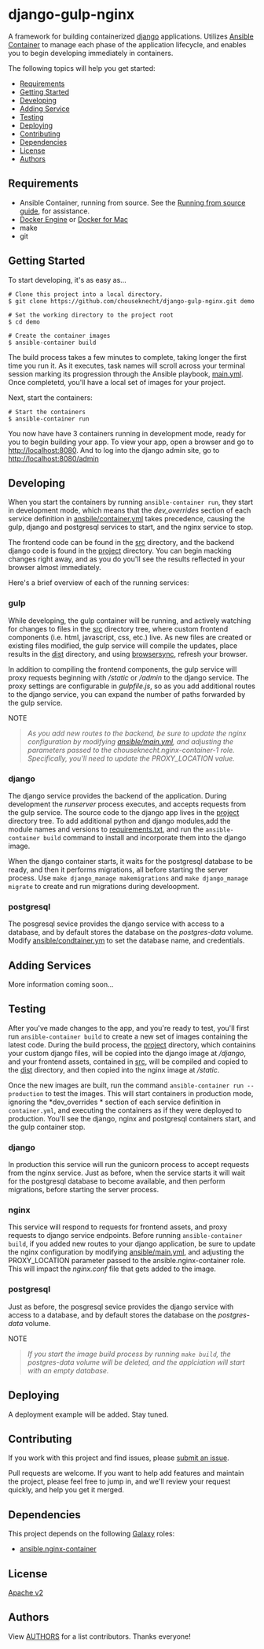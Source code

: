 # django-gulp-nginx

A framework for building containerized [django](https://www.djangoproject.com/) applications. Utilizes [Ansible Container](https://github.com/ansible/ansible-container) to manage each phase of the application lifecycle, and enables you to begin developing immediately in containers.

The following topics will help you get started: 

- [Requirements](#requirements)
- [Getting Started](#getting-started)
- [Developing](#developing)
- [Adding Service](#adding)
- [Testing](#testing)
- [Deploying](#openshift)
- [Contributing](#contributing)
- [Dependencies](#dependencies)
- [License](#license)
- [Authors](#author)

<h2 id="requirements">Requirements</h2>

- Ansible Container, running from source. See the [Running from source guide](http://docs.ansible.com/ansible-container/installation.html#running-from-source), for assistance. 
- [Docker Engine](https://www.docker.com/products/docker-engine) or [Docker for Mac](https://docs.docker.com/engine/installation/mac/)
- make
- git

<h2 id="getting-started">Getting Started</h2>

To start developing, it's as easy as...

```
# Clone this project into a local directory.
$ git clone https://github.com/chouseknecht/django-gulp-nginx.git demo

# Set the working directory to the project root
$ cd demo 

# Create the container images
$ ansible-container build
```

The build process takes a few minutes to complete, taking longer the first time you run it. As it executes, task names will scroll across your terminal session marking its progression through the Ansible playbook, [main.yml](./blob/master/ansible/main.yml). Once completetd, you'll have a local set of images for your project.

Next, start the containers: 

```
# Start the containers
$ ansible-container run
```

You now have have 3 containers running in development mode, ready for you to begin building your app. To view your app, open a browser and go to [http://localhost:8080](http://localhost:8080). And to log into the django admin site, go to [http://localhost:8080/admin](http://localhost:8080/admin)

<h2 id="developing">Developing</h2>
 
When you start the containers by running `ansible-container run`, they start in development mode, which means that the *dev_overrides* section of each service definition in [ansbile/container.yml](./ansible/container.yml) takes precedence, causing the gulp, django and postgresql services to start, and the nginx service to stop.  

The frontend code can be found in the [src](./src) directory, and the backend django code is found in the [project](./project) directory. You can begin macking changes right away, and as you do you'll see the results reflected in your browser almost immediately.

Here's a brief overview of each of the running services:

### gulp 

While developing, the gulp container will be running, and actively watching for changes to files in the [src](./src) directory tree, where custom frontend components (i.e. html, javascript, css, etc.) live. As new files are created or existing files modified, the gulp service will compile the updates, place results in the [dist](./dist) directory, and using [browsersync](https://browsersync.io/), refresh your browser.

In addition to compiling the frontend components, the gulp service will proxy requests beginning with */static* or */admin* to the django service. The proxy settings are configurable in *gulpfile.js*, so as you add additional routes to the django service, you can expand the number of paths forwarded by the gulp service. 

NOTE
> *As you add new routes to the backend, be sure to update the nginx configuration by modifying [ansible/main.yml](./ansible/main.yml), and adjusting the parameters passed to the chouseknecht.nginx-container-1 role. Specifically, you'll need to update the PROXY_LOCATION value.*

### django

The django service provides the backend of the application. During development the *runserver* process executes, and accepts requests from the gulp service. The source code to the django app lives in the [project](./project) directory tree. To add additional python and django modules,add the module names and versions to [requirements.txt](./requirements.txt), and run the `ansible-container build` command to install and incorporate them into the django image.

When the django container starts, it waits for the postgresql database to be ready, and then it performs migrations, all before starting the server process. Use `make django_manage makemigrations` and `make django_manage migrate` to create and run migrations during develoopment.  

### postgresql

The posgresql sevice provides the django service with access to a database, and by default stores the database on the *postgres-data* volume. Modify [ansible/condtainer.ym](./ansible/container.yml) to set the database name, and credentials.  

<h2 id="adding">Adding Services</h2>

More information coming soon... 

<h2 id="testing">Testing</h2>

After you've made changes to the app, and you're ready to test, you'll first run `ansible-container build` to create a new set of images containing the latest code. During the build process, the [project](./project) directory, which containins your custom django files, will be copied into the django image at */django*, and your frontend assets, contained in [src](./src), will be compiled and copied to the [dist](./dist) directory, and then copied into the nginx image at */static*.

Once the new images are built, run the command `ansible-container run --production` to test the images. This will start containers in production mode, ignoring the *dev_overrides * section of each service definition in `container.yml`, and executing the containers as if they were deployed to production. You'll see the django, nginx and postgresql containers start, and the gulp container stop.

### django

In production this service will run the gunicorn process to accept requests from the nginx service. Just as before, when the service starts it will wait for the postgresql database to become available, and then perform migrations, before starting the server process. 

### nginx 

This service will respond to requests for frontend assets, and proxy requests to django service endpoints. Before running `ansible-container build`, if you added new routes to your django application, be sure to update the nginx configuration by modifying [ansible/main.yml](./ansible/main.yml), and adjusting the PROXY_LOCATION parameter passed to the ansible.nginx-container role. This will impact the *nginx.conf* file that gets added to the image.

### postgresql

Just as before, the posgresql sevice provides the django service with access to a database, and by default stores the database on the *postgres-data* volume.

NOTE
> *If you start the image build process by running `make build`, the postgres-data volume will be deleted, and the applciation will start with an empty database.*

<h2 id="openshift">Deploying</h2>

A deployment example will be added. Stay tuned.

<h2 id="contributing">Contributing</h2>

If you work with this project and find issues, please [submit an issue](https://github.com/ansible/django-gulp-nginx/issues). 

Pull requests are welcome. If you want to help add features and maintain the project, please feel free to jump in, and we'll review your request quickly, and help you get it merged.

<h2 id="dependencies">Dependencies</h2>

This project depends on the following [Galaxy](https://galaxy.ansible.com) roles:

- [ansible.nginx-container](https://galaxy.ansible.com/ansible/nginx-container)

<h2 id="license">License</h2>

[Apache v2](https://www.apache.org/licenses/LICENSE-2.0)

<h2 id="author">Authors</h2>

View [AUTHORS](./AUTHORS) for a list contributors. Thanks everyone!



